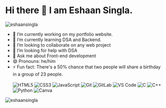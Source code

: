 <h1>Hi there 👋 I am Eshaan Singla.</h1>
<img src="https://komarev.com/ghpvc/?username=eshaansingla&label=Profile%20views&color=0e75b6&style=flat" alt="eshaansingla" /> 

- 🔭 I’m currently working on my portfolio website.
- 🌱 I’m currently learning DSA and Backend.
- 👯 I’m looking to collaborate on any web project
- 🤔 I’m looking for help with DSA
- 💬 Ask me about Front-end development
- 😄 Pronouns: he/him
- ⚡ Fun fact: There's a 50% chance that two people will share a birthday in a group of 23 people.
  <br><br>
![HTML5](https://img.shields.io/badge/-HTML5-%23E44D27?style=flat-square&logo=html5&logoColor=ffffff)
![CSS3](https://img.shields.io/badge/-CSS3-%231572B6?style=flat-square&logo=css3)
![JavaScript](https://img.shields.io/badge/-JavaScript-%23F7DF1C?style=flat-square&logo=javascript&logoColor=000000&labelColor=%23F7DF1C&color=%23FFCE5A)
![Git](https://img.shields.io/badge/-Git-%23F05032?style=flat-square&logo=git&logoColor=%23ffffff)
![GitLab](https://img.shields.io/badge/-GitLab-FCA121?style=flat-square&logo=gitlab)
![VS Code](https://img.shields.io/badge/-VSCode-%23007ACC?style=flat-square&logo=visual-studio-code)
![C](https://img.shields.io/badge/c-%2300599C.svg?style=for-the-badge&logo=c&logoColor=white)
![C++](https://img.shields.io/badge/c++-%2300599C.svg?style=for-the-badge&logo=c%2B%2B&logoColor=white)
![Python](https://img.shields.io/badge/python-3670A0?style=for-the-badge&logo=python&logoColor=ffdd54)
![Canva](https://img.shields.io/badge/Canva-%2300C4CC.svg?style=for-the-badge&logo=Canva&logoColor=white)
<img align="left" src="https://github-readme-stats.vercel.app/api/top-langs?username=eshaansingla&show_icons=true&locale=en&layout=compact" alt="eshaansingla" />
